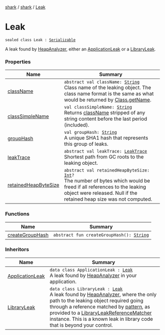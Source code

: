 [shark](../../index.md) / [shark](../index.md) / [Leak](./index.md)

# Leak

`sealed class Leak : `[`Serializable`](https://docs.oracle.com/javase/6/docs/api/java/io/Serializable.html)

A leak found by [HeapAnalyzer](../-heap-analyzer/index.md), either an [ApplicationLeak](../-application-leak/index.md) or a [LibraryLeak](../-library-leak/index.md).

### Properties

| Name | Summary |
|---|---|
| [className](class-name.md) | `abstract val className: `[`String`](https://kotlinlang.org/api/latest/jvm/stdlib/kotlin/-string/index.html)<br>Class name of the leaking object. The class name format is the same as what would be returned by [Class.getName](https://docs.oracle.com/javase/6/docs/api/java/lang/Class.html#getName()). |
| [classSimpleName](class-simple-name.md) | `val classSimpleName: `[`String`](https://kotlinlang.org/api/latest/jvm/stdlib/kotlin/-string/index.html)<br>Returns [className](class-name.md) stripped of any string content before the last period (included). |
| [groupHash](group-hash.md) | `val groupHash: `[`String`](https://kotlinlang.org/api/latest/jvm/stdlib/kotlin/-string/index.html)<br>A unique SHA1 hash that represents this group of leaks. |
| [leakTrace](leak-trace.md) | `abstract val leakTrace: `[`LeakTrace`](../-leak-trace/index.md)<br>Shortest path from GC roots to the leaking object. |
| [retainedHeapByteSize](retained-heap-byte-size.md) | `abstract val retainedHeapByteSize: `[`Int`](https://kotlinlang.org/api/latest/jvm/stdlib/kotlin/-int/index.html)`?`<br>The number of bytes which would be freed if all references to the leaking object were released. Null if the retained heap size was not computed. |

### Functions

| Name | Summary |
|---|---|
| [createGroupHash](create-group-hash.md) | `abstract fun createGroupHash(): `[`String`](https://kotlinlang.org/api/latest/jvm/stdlib/kotlin/-string/index.html) |

### Inheritors

| Name | Summary |
|---|---|
| [ApplicationLeak](../-application-leak/index.md) | `data class ApplicationLeak : `[`Leak`](./index.md)<br>A leak found by [HeapAnalyzer](../-heap-analyzer/index.md) in your application. |
| [LibraryLeak](../-library-leak/index.md) | `data class LibraryLeak : `[`Leak`](./index.md)<br>A leak found by [HeapAnalyzer](../-heap-analyzer/index.md), where the only path to the leaking object required going through a reference matched by [pattern](../-library-leak/pattern.md), as provided to a [LibraryLeakReferenceMatcher](../-library-leak-reference-matcher/index.md) instance. This is a known leak in library code that is beyond your control. |
